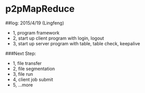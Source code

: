 # p2pMapReduce
##log: 2015/4/19 (Lingfeng)
- 1, program framework
- 2, start up client program with login, logout
- 3, start up server program with table, table check, keepalive

###Next Step:
- 1, file transfer
- 2, file segmentation
- 3, file run 
- 4, client job submit
- 5, ...more
